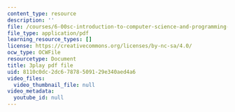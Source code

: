 ```yaml
---
content_type: resource
description: ''
file: /courses/6-00sc-introduction-to-computer-science-and-programming-spring-2011/8110c0dc2dc67878509129e340aed4a6_FBpe3xFvPrQ.pdf
file_type: application/pdf
learning_resource_types: []
license: https://creativecommons.org/licenses/by-nc-sa/4.0/
ocw_type: OCWFile
resourcetype: Document
title: 3play pdf file
uid: 8110c0dc-2dc6-7878-5091-29e340aed4a6
video_files:
  video_thumbnail_file: null
video_metadata:
  youtube_id: null
---
```


